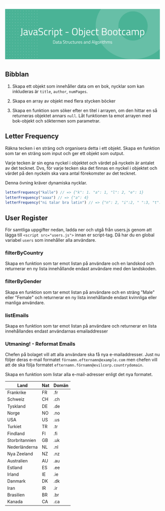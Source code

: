 ![](poster.png)

## Bibblan

1. Skapa ett objekt som innehåller data om en bok, nycklar som kan inkluderas är `title`, `author`, `numPages`.

2. Skapa en array av objekt med flera stycken böcker

3. Skapa en funktion som söker efter en titel i arrayen, om den hittar en så returneras objektet annars `null`. Låt funktionen ta emot arrayen med bok-objekt och söktermen som parametrar.


## Letter Frequency
Räkna tecken i en sträng och organisera detta i ett objekt.
Skapa en funktion som tar en sträng som input och ger ett objekt som output.

Varje tecken är sin egna nyckel i objektet och värdet på nyckeln är antalet av det tecknet. Dvs, för varje tecken ska det finnas en nyckel i objektet och värdet på den nyckeln ska vara antal förekomster av det tecknet.

Denna övning kräver dynamiska nycklar.

```js
letterFrequency("kalle") // => {"k": 1. "a": 1, "l": 2, "e": 1}
letterFrequency("aaaa") // => {"a": 4}
letterFrequency("ni talar bra latin") // => {"n": 2, "i":2, " ":3, "t":2, "a":4,"l": 2,"r":2", "b":1 }
```


## User Register
För samtliga uppgifter nedan, ladda ner och utgå från users.js genom att lägga till 
`<script src="users.js">` innan er script-tag. Då har du en global variabel `users` som innehåller alla användare.

### filterByCountry

Skapa en funktion som tar emot listan på användare och en landskod och returnerar en ny lista innehållande endast användare med den landskoden.

### filterByGender

Skapa en funktion som tar emot listan på användare och en sträng "Male" eller "Female" och returnerar en ny lista innehållande endast kvinnliga eller manliga användare.

### listEmails

Skapa en funktion som tar emot listan på användare och returnerar en lista innehållandes endast användarnas emailaddresser

### Utmaning! - Reformat Emails
Chefen på bolaget vill att alla användare ska få nya e-mailaddresser.
Just nu följer deras e-mail formatet `förnamn.efternamn@example.com` 
men chefen vill att de ska följa formatet `efternamn.förnamn@evilcorp.countrydomain`.

Skapa en funktion som listar alla e-mail-adresser enligt det nya formatet.

| Land | Nat | Domän |
| ---- | ---- | ---- |
| Frankrike | FR | .fr |
| Schweiz | CH | .ch |
| Tyskland | DE | .de |
| Norge | NO | .no |
| USA | US | .us |
| Turkiet | TR | .tr |
| Findland | FI | .fi |
| Storbritannien | GB | .uk |
| Nederländerna | NL | .nl |
| Nya Zeeland | NZ | .nz |
| Australien | AU | .au |
| Estland | ES | .ee |
| Irland | IE | .ie |
| Danmark | DK | .dk |
| Iran | IR | .ir |
| Brasilien | BR | .br |
| Kanada | CA | .ca |# object-bootcamp
